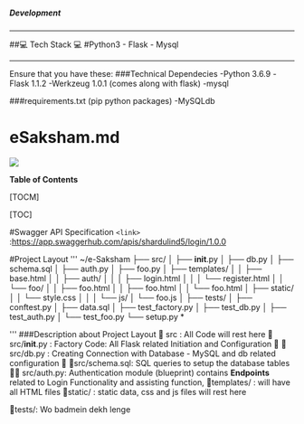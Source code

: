 ##### Development
***
##💻 Tech Stack 💻
#Python3 - Flask - Mysql

***
Ensure that you have these:
###Technical Dependecies 
   -Python 3.6.9
   -Flask 1.1.2
   -Werkzeug 1.0.1 (comes along with flask)
   -mysql

###requirements.txt (pip python packages)
   -MySQLdb



# eSaksham.md

![](https://pandao.github.io/editor.md/images/logos/editormd-logo-180x180.png)

**Table of Contents**

[TOCM]

[TOC]


#Swagger API Specification
`<link>` :https://app.swaggerhub.com/apis/shardulind5/login/1.0.0



#Project Layout
'''
~/e-Saksham
├── src/
│   ├── __init__.py
│   ├── db.py
│   ├── schema.sql
│   ├── auth.py
│   ├── foo.py
│   ├── templates/
│   │   ├── base.html
│   │   ├── auth/
│   │   │   ├── login.html
│   │   │   └── register.html
│   │   └── foo/
│   │       ├── foo.html
│   │       ├── foo.html
│   │       └── foo.html
│   ├── static/
│   │  └── style.css
│   │
│    └── js/
│          └── foo.js
│
├── tests/
│   ├── conftest.py
│   ├── data.sql
│   ├── test_factory.py
│   ├── test_db.py
│   ├── test_auth.py
│   └── test_foo.py
└── setup.py *


'''
###Description about Project Layout
📁 src  : All Code will rest here
📁 src/__init__.py : Factory Code: All Flask related Initiation and Configuration 
📁 📝src/db.py : Creating Connection with Database - MySQL and db related configuration
📁 📝src/schema.sql: SQL queries to setup the database tables 
📁📝 src/auth.py: Authentication module (blueprint) contains __Endpoints__ related to Login Functionality and assisting function,
📁templates/ : will have all HTML files
📁static/ : static data, css and js files will rest here

📁tests/: Wo badmein dekh lenge


